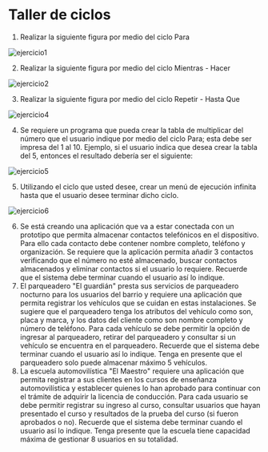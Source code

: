 # Taller de ciclos

1. Realizar la siguiente figura por medio del ciclo Para

![ejercicio1](https://user-images.githubusercontent.com/98331961/218839953-11c08449-1256-4240-baa6-8802ae9aa70f.png)


2. Realizar la siguiente figura por medio del ciclo Mientras - Hacer

![ejercicio2](https://user-images.githubusercontent.com/98331961/218840112-c5dc8ca2-0b6e-44cc-a52a-3bf515811574.png)


3. Realizar la siguiente figura por medio del ciclo Repetir - Hasta Que

![ejercicio4](https://user-images.githubusercontent.com/98331961/218840272-8a4f2fa2-6ed0-40fc-b7f5-c88348b06b7f.png)


4. Se requiere un programa que pueda crear la tabla de multiplicar del número que el usuario indique por medio del ciclo Para; esta debe ser impresa del 1 al 10. Ejemplo, si el usuario indica que desea crear la tabla del 5, entonces el resultado debería ser el siguiente:

![ejercicio5](https://user-images.githubusercontent.com/98331961/218840406-3042ef28-fa25-4b5e-a98e-e591ea7696ff.png)


5. Utilizando el ciclo que usted desee, crear un menú de ejecución infinita hasta que el usuario desee terminar dicho ciclo.

![ejercicio6](https://user-images.githubusercontent.com/98331961/218840506-297ea060-ec43-4da1-9176-c856cdda26ae.png)


6. Se está creando una aplicación que va a estar conectada con un prototipo que permita almacenar contactos telefónicos en el dispositivo. Para ello cada contacto debe contener nombre completo, teléfono y organización. Se requiere que la aplicación permita añadir 3 contactos verificando que el número no esté almacenado, buscar contactos almacenados y eliminar contactos si el usuario lo requiere. Recuerde que el sistema debe terminar cuando el usuario así lo indique.
7. El parqueadero "El guardián" presta sus servicios de parqueadero nocturno para los usuarios del barrio y requiere una aplicación que permita registrar los vehículos que se cuidan en estas instalaciones. Se sugiere que el parqueadero tenga los atributos del vehículo como son, placa y marca, y los datos del cliente como son nombre completo y número de teléfono. Para cada vehículo se debe permitir la opción de ingresar al parqueadero, retirar del parqueadero y consultar si un vehículo se encuentra en el parqueadero. Recuerde que el sistema debe terminar cuando el usuario así lo indique. Tenga en presente que el parqueadero solo puede almacenar máximo 5 vehículos.
8. La escuela automovilística "El Maestro" requiere una aplicación que permita registrar a sus clientes en los cursos de enseñanza automovilística y establecer quienes lo han aprobado para continuar con el trámite de adquirir la licencia de conducción. Para cada usuario se debe permitir registrar su ingreso al curso, consultar usuarios que hayan presentado el curso y resultados de la prueba del curso (si fueron aprobados o no). Recuerde que el sistema debe terminar cuando el usuario así lo indique. Tenga presente que la escuela tiene capacidad máxima de gestionar 8 usuarios en su totalidad.
